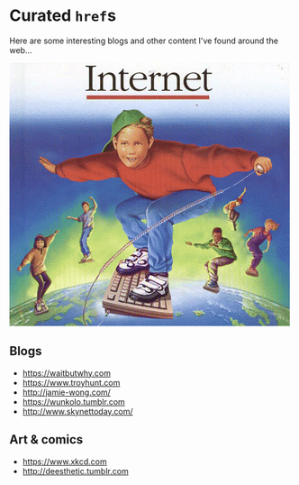 # Curated `href`s
Here are some interesting blogs and other content I've found around the web...

<img alt="Surfing the web" src="surf.gif"/>

## Blogs
* https://waitbutwhy.com
* https://www.troyhunt.com
* http://jamie-wong.com/
* https://wunkolo.tumblr.com
* http://www.skynettoday.com/

## Art & comics
* https://www.xkcd.com
* http://deesthetic.tumblr.com
